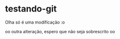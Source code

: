 # testando-git

<p>Olha só é uma modificação :o</p>
<P>oo outra alteração, espero que não seja sobrescrito oo</p>